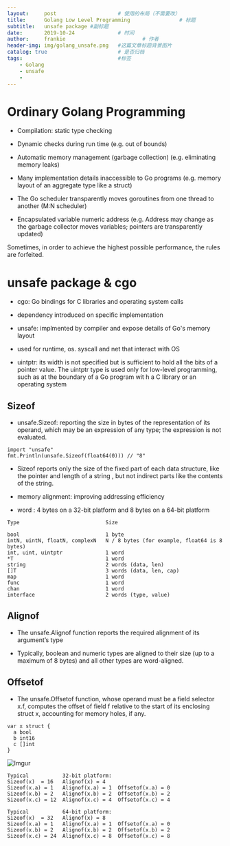 ```yaml
---
layout:     post   				    # 使用的布局（不需要改）
title:      Golang Low Level Programming 				# 标题
subtitle:   unsafe package #副标题
date:       2019-10-24 				# 时间
author:     frankie 						# 作者
header-img: img/golang_unsafe.png 	#这篇文章标题背景图片
catalog: true 						# 是否归档
tags:								#标签
    - Golang
    - unsafe
    -
---
```


# Ordinary Golang Programming
* Compilation: static type checking

* Dynamic checks during run time (e.g. out of bounds)

* Automatic memory management (garbage collection) (e.g. eliminating memory leaks)

* Many implementation details inaccessible to Go programs (e.g. memory layout of an aggregate type like a struct)

* The Go scheduler transparently moves goroutines from one thread to another (M:N scheduler)

* Encapsulated variable numeric address (e.g. Address may change as the garbage collector moves variables; pointers are transparently updated)

Sometimes, in order to achieve the highest possible performance, the rules are forfeited.

# unsafe package & cgo
* cgo: Go bindings for C libraries and operating system calls

* dependency introduced on specific implementation

* unsafe: implmented by compiler and expose details of Go's memory layout

* used for runtime, os. syscall and net that interact with OS

* uintptr: its width is not specified but is sufficient to hold all the bits of a pointer value. The uintptr type is used only for low-level programming, such as at the boundary of a Go program wit h a C library or an operating system

## Sizeof
* unsafe.Sizeof: reporting the size in bytes of the representation of its operand, which may be an expression of any type; the expression is not evaluated.
```
import "unsafe"
fmt.Println(unsafe.Sizeof(float64(0))) // "8"
```

* Sizeof reports only the size of the fixed part of each data structure, like the pointer and length of a string , but not indirect parts like the contents of the string.

* memory alignment: improving addressing efficiency
* word : 4 bytes on a 32-bit platform and 8 bytes on a 64-bit platform

```
Type                            Size

bool                            1 byte
intN, uintN, floatN, complexN   N / 8 bytes (for example, float64 is 8 bytes)
int, uint, uintptr              1 word
*T                              1 word
string                          2 words (data, len)
[]T                             3 words (data, len, cap)
map                             1 word
func                            1 word
chan                            1 word
interface                       2 words (type, value)
```

## Alignof
* The unsafe.Alignof function reports the required alignment of its argument’s type

* Typically, boolean and numeric types are aligned to their size (up to a maximum of 8 bytes) and all other types are word-aligned.


## Offsetof
* The unsafe.Offsetof function, whose operand must be a field selector x.f, computes the offset of field f relative to the start of its enclosing struct x, accounting for memory holes, if any.

```
var x struct {
  a bool
  b int16
  c []int
}
```

![Imgur](https://i.imgur.com/OwqDOuR.png)

```
Typical           32-bit platform:
Sizeof(x)  = 16   Alignof(x) = 4
Sizeof(x.a) = 1   Alignof(x.a) = 1  Offsetof(x.a) = 0
Sizeof(x.b) = 2   Alignof(x.b) = 2  Offsetof(x.b) = 2
Sizeof(x.c) = 12  Alignof(x.c) = 4  Offsetof(x.c) = 4

Typical           64-bit platform:
Sizeof(x)  = 32   Alignof(x) = 8
Sizeof(x.a) = 1   Alignof(x.a) = 1  Offsetof(x.a) = 0
Sizeof(x.b) = 2   Alignof(x.b) = 2  Offsetof(x.b) = 2
Sizeof(x.c) = 24  Alignof(x.c) = 8  Offsetof(x.c) = 8
```
